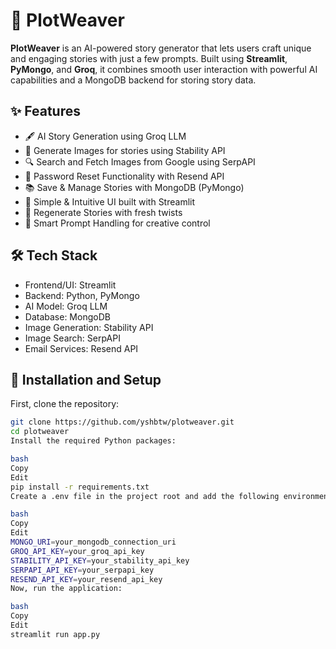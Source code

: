 # 📖 PlotWeaver

**PlotWeaver** is an AI-powered story generator that lets users craft unique and engaging stories with just a few prompts. Built using **Streamlit**, **PyMongo**, and **Groq**, it combines smooth user interaction with powerful AI capabilities and a MongoDB backend for storing story data.

## ✨ Features

- 🖋️ AI Story Generation using Groq LLM
- 🎨 Generate Images for stories using Stability API
- 🔍 Search and Fetch Images from Google using SerpAPI
- 🔑 Password Reset Functionality with Resend API
- 📚 Save & Manage Stories with MongoDB (PyMongo)
- 🎨 Simple & Intuitive UI built with Streamlit
- 🔄 Regenerate Stories with fresh twists
- 🧠 Smart Prompt Handling for creative control

## 🛠️ Tech Stack

- Frontend/UI: Streamlit
- Backend: Python, PyMongo
- AI Model: Groq LLM
- Database: MongoDB
- Image Generation: Stability API
- Image Search: SerpAPI
- Email Services: Resend API

## 🚀 Installation and Setup

First, clone the repository:

```bash
git clone https://github.com/yshbtw/plotweaver.git
cd plotweaver
Install the required Python packages:

bash
Copy
Edit
pip install -r requirements.txt
Create a .env file in the project root and add the following environment variables:

bash
Copy
Edit
MONGO_URI=your_mongodb_connection_uri
GROQ_API_KEY=your_groq_api_key
STABILITY_API_KEY=your_stability_api_key
SERPAPI_API_KEY=your_serpapi_key
RESEND_API_KEY=your_resend_api_key
Now, run the application:

bash
Copy
Edit
streamlit run app.py
